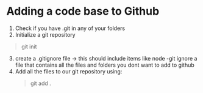  # Adding a code base to Github
1. Check if you have .git in any of your folders
2. Initialize a git repository
> git init
3. create a .gitignore file -> this should include items like node
  -git ignore a file that contains all the files and folders you dont want to add to github
4. Add all the files to our git repository using:
   > git add .  